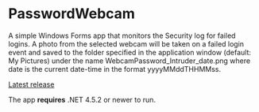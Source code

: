 # PasswordWebcam

A simple Windows Forms app that monitors the Security log for failed logins. A photo from the selected webcam will be taken on a failed login event and saved to the folder specified in the application window (default: My Pictures) under the name WebcamPassword_Intruder_date.png where date is the current date-time in the format yyyyMMddTHHMMss. 

[Latest release](https://github.com/mculig/PasswordWebcam/releases/download/v1/WebcamPassword.v1.zip)

The app **requires** .NET 4.5.2 or newer to run.
